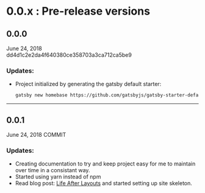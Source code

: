 # 0.0.x : Pre-release versions

## 0.0.0 
June 24, 2018  
dd4d1c2e2da4f640380ce358703a3ca712ca5be9

### Updates:
- Project initialized by generating the gatsby default starter: 
    ```sh
    gatsby new homebase https://github.com/gatsbyjs/gatsby-starter-default#v2
    ```
***

## 0.0.1
June 24, 2018 
COMMIT

### Updates:
- Creating documentation to try and keep project easy for me to maintain over time in a consistant way.
- Started using yarn instead of npm
- Read blog post: [Life After Layouts](https://next.gatsbyjs.org/blog/2018-06-08-life-after-layouts/) and started setting up site skeleton.